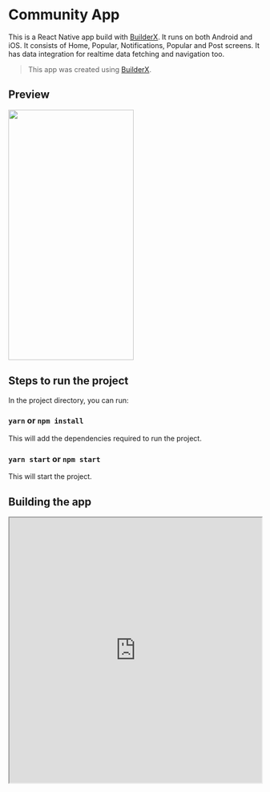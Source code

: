 # Community App

This is a React Native app build with [BuilderX](https://builderx.io/). It runs on both Android and iOS. It consists of Home, Popular, Notifications, Popular and Post screens. It has data integration for realtime data fetching and navigation too.

> This app was created using [BuilderX](https://builderx.io/).

## Preview

<img src="./screenshot/community-app.gif" width="250" height="500" />

## Steps to run the project

In the project directory, you can run:

### `yarn` or `npm install`

This will add the dependencies required to run the project.

### `yarn start` or `npm start`

This will start the project.

## Building the app

<iframe  width="100%"  height="530"  frame-border="0"  allowFullScreen  src="https://www.youtube.com/embed/qZNkrX872Kw"  />

## Customisation

You can view and customise this design on [BuilderX](https://builderx.io/app/p98ci1j5npwowo4kggo88kkwcw04sc) and get the code instantly by cloning this template.

**Note**: This app uses reddit [api](<[https://www.reddit.com/wiki/api](https://www.reddit.com/wiki/api)>) for data integration.

